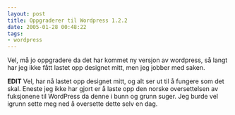 ```yaml
---
layout: post
title: Oppgraderer til Wordpress 1.2.2
date: 2005-01-28 00:48:22
tags: 
- wordpress
---
```

Vel, må jo oppgradere da det har kommet ny versjon av wordpress, så langt har jeg ikke fått lastet opp designet mitt, men jeg jobber med saken.

**EDIT** Vel, har nå lastet opp designet mitt, og alt ser ut til å fungere som det skal. Eneste jeg ikke har gjort er å laste opp den norske oversettelsen av fuksjonene til WordPress da denne i bunn og grunn suger. Jeg burde vel igrunn sette meg ned å oversette dette selv en dag.
